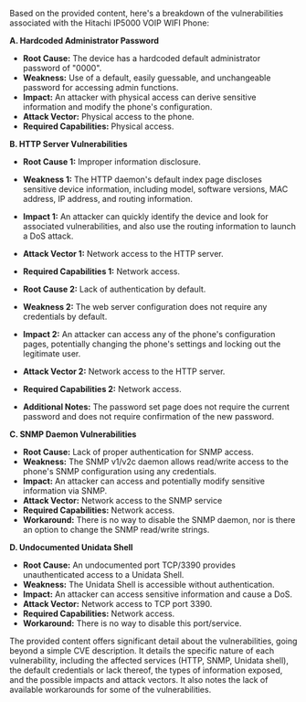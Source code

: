 Based on the provided content, here's a breakdown of the vulnerabilities associated with the Hitachi IP5000 VOIP WIFI Phone:

**A. Hardcoded Administrator Password**
*   **Root Cause:** The device has a hardcoded default administrator password of "0000".
*   **Weakness:**  Use of a default, easily guessable, and unchangeable password for accessing admin functions.
*   **Impact:** An attacker with physical access can derive sensitive information and modify the phone's configuration.
*   **Attack Vector:** Physical access to the phone.
*   **Required Capabilities:** Physical access.

**B. HTTP Server Vulnerabilities**
*   **Root Cause 1:** Improper information disclosure.
*   **Weakness 1:** The HTTP daemon's default index page discloses sensitive device information, including model, software versions, MAC address, IP address, and routing information.
*   **Impact 1:** An attacker can quickly identify the device and look for associated vulnerabilities, and also use the routing information to launch a DoS attack.
*   **Attack Vector 1:** Network access to the HTTP server.
*   **Required Capabilities 1:** Network access.

*   **Root Cause 2:** Lack of authentication by default.
*   **Weakness 2:** The web server configuration does not require any credentials by default.
*   **Impact 2:** An attacker can access any of the phone's configuration pages, potentially changing the phone's settings and locking out the legitimate user.
*   **Attack Vector 2:** Network access to the HTTP server.
*   **Required Capabilities 2:** Network access.
 *   **Additional Notes:** The password set page does not require the current password and does not require confirmation of the new password.

**C. SNMP Daemon Vulnerabilities**
*   **Root Cause:**  Lack of proper authentication for SNMP access.
*   **Weakness:** The SNMP v1/v2c daemon allows read/write access to the phone's SNMP configuration using any credentials.
*   **Impact:** An attacker can access and potentially modify sensitive information via SNMP.
*  **Attack Vector:** Network access to the SNMP service
*   **Required Capabilities:** Network access.
*   **Workaround:** There is no way to disable the SNMP daemon, nor is there an option to change the SNMP read/write strings.

**D. Undocumented Unidata Shell**
*   **Root Cause:** An undocumented port TCP/3390 provides unauthenticated access to a Unidata Shell.
*   **Weakness:** The Unidata Shell is accessible without authentication.
*  **Impact:**  An attacker can access sensitive information and cause a DoS.
*   **Attack Vector:** Network access to TCP port 3390.
*   **Required Capabilities:** Network access.
*   **Workaround:** There is no way to disable this port/service.

The provided content offers significant detail about the vulnerabilities, going beyond a simple CVE description. It details the specific nature of each vulnerability, including the affected services (HTTP, SNMP, Unidata shell), the default credentials or lack thereof, the types of information exposed, and the possible impacts and attack vectors. It also notes the lack of available workarounds for some of the vulnerabilities.